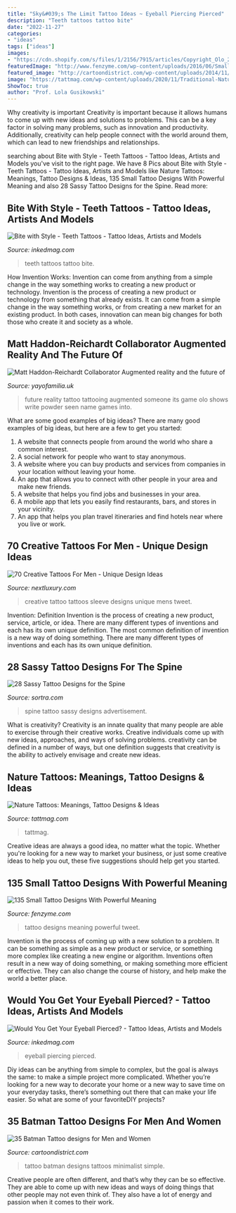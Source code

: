 ```yaml
---
title: "Sky&#039;s The Limit Tattoo Ideas ~ Eyeball Piercing Pierced"
description: "Teeth tattoos tattoo bite"
date: "2022-11-27"
categories:
- "ideas"
tags: ["ideas"]
images:
- "https://cdn.shopify.com/s/files/1/2156/7915/articles/Copyright_Olo_2_1200x600_crop_center.png?v=1570784812"
featuredImage: "http://www.fenzyme.com/wp-content/uploads/2016/06/Small-Tattoo-Designs-With-Powerful-Meaning00023.png"
featured_image: "http://cartoondistrict.com/wp-content/uploads/2014/11/batman-tattoo-designs-for-men-and-women29.jpg"
image: "https://tattmag.com/wp-content/uploads/2020/11/Traditional-Nature-Tattoo-1-768x1169.jpg"
ShowToc: true
author: "Prof. Lola Gusikowski"
---
```



Why creativity is important
Creativity is important because it allows humans to come up with new ideas and solutions to problems. This can be a key factor in solving many problems, such as innovation and productivity. Additionally, creativity can help people connect with the world around them, which can lead to new friendships and relationships.

	

		
searching about Bite with Style - Teeth Tattoos - Tattoo Ideas, Artists and Models you've visit to the right page. We have 8 Pics about Bite with Style - Teeth Tattoos - Tattoo Ideas, Artists and Models like Nature Tattoos: Meanings, Tattoo Designs &amp; Ideas, 135 Small Tattoo Designs With Powerful Meaning and also 28 Sassy Tattoo Designs for the Spine. Read more:
		
    
## Bite With Style - Teeth Tattoos - Tattoo Ideas, Artists And Models

<img loading=lazy src="https://www.inkedmag.com/.image/t_share/MTU5MDMyMTExNzM4MDA1Mjcy/teethft.jpg" onerror="this.onerror=null;this.src='https://tse4.mm.bing.net/th?id=OIP.uAqEQl0Kbd2bRfkJrRv1KQHaF8&amp;pid=15.1';" alt="Bite with Style - Teeth Tattoos - Tattoo Ideas, Artists and Models">

_Source: inkedmag.com_

>teeth tattoos tattoo bite. 

	

How Invention Works: Invention can come from anything from a simple change in the way something works to creating a new product or technology.
Invention is the process of creating a new product or technology from something that already exists. It can come from a simple change in the way something works, or from creating a new market for an existing product. In both cases, innovation can mean big changes for both those who create it and society as a whole.

    
## Matt Haddon-Reichardt Collaborator Augmented Reality And The Future Of

<img loading=lazy src="https://cdn.shopify.com/s/files/1/2156/7915/articles/Copyright_Olo_2_1200x600_crop_center.png?v=1570784812" onerror="this.onerror=null;this.src='https://tse1.mm.bing.net/th?id=OIP.fGYLVUCXCzo8kfTkiTyt7gHaDt&amp;pid=15.1';" alt="Matt Haddon-Reichardt Collaborator Augmented reality and the future of">

_Source: yayofamilia.uk_

>future reality tattoo tattooing augmented someone its game olo shows write powder seen name games into. 

	

What are some good examples of big ideas?
There are many good examples of big ideas, but here are a few to get you started:
1. A website that connects people from around the world who share a common interest. 
2. A social network for people who want to stay anonymous. 
3. A website where you can buy products and services from companies in your location without leaving your home. 
4. An app that allows you to connect with other people in your area and make new friends. 
5. A website that helps you find jobs and businesses in your area. 
6. A mobile app that lets you easily find restaurants, bars, and stores in your vicinity. 
7. An app that helps you plan travel itineraries and find hotels near where you live or work.

    
## 70 Creative Tattoos For Men - Unique Design Ideas

<img loading=lazy src="http://nextluxury.com/wp-content/uploads/outer-space-realistic-mens-creative-full-sleeve-tattoo-designs.jpg" onerror="this.onerror=null;this.src='https://tse1.mm.bing.net/th?id=OIP.6Y9rKcVF-DTAwBxenMlX6wHaG0&amp;pid=15.1';" alt="70 Creative Tattoos For Men - Unique Design Ideas">

_Source: nextluxury.com_

>creative tattoo tattoos sleeve designs unique mens tweet. 

	

Invention: Definition
Invention is the process of creating a new product, service, article, or idea. There are many different types of inventions and each has its own unique definition. The most common definition of invention is a new way of doing something. There are many different types of inventions and each has its own unique definition.

    
## 28 Sassy Tattoo Designs For The Spine

<img loading=lazy src="https://www.sortra.com/wp-content/uploads/2014/11/spine-tattoos12.jpg" onerror="this.onerror=null;this.src='https://tse4.mm.bing.net/th?id=OIP.X_0s38tU75KioHPdifHObAHaIy&amp;pid=15.1';" alt="28 Sassy Tattoo Designs for the Spine">

_Source: sortra.com_

>spine tattoo sassy designs advertisement. 

	

What is creativity?
Creativity is an innate quality that many people are able to exercise through their creative works. Creative individuals come up with new ideas, approaches, and ways of solving problems. creativity can be defined in a number of ways, but one definition suggests that creativity is the ability to actively envisage and create new ideas.

    
## Nature Tattoos: Meanings, Tattoo Designs &amp; Ideas

<img loading=lazy src="https://tattmag.com/wp-content/uploads/2020/11/Traditional-Nature-Tattoo-1-768x1169.jpg" onerror="this.onerror=null;this.src='https://tse1.mm.bing.net/th?id=OIP.X2KSftLICqiapd_IOfJZqwHaLR&amp;pid=15.1';" alt="Nature Tattoos: Meanings, Tattoo Designs &amp; Ideas">

_Source: tattmag.com_

>tattmag. 

	

Creative ideas are always a good idea, no matter what the topic. Whether you're looking for a new way to market your business, or just some creative ideas to help you out, these five suggestions should help get you started.

    
## 135 Small Tattoo Designs With Powerful Meaning

<img loading=lazy src="http://www.fenzyme.com/wp-content/uploads/2016/06/Small-Tattoo-Designs-With-Powerful-Meaning00023.png" onerror="this.onerror=null;this.src='https://tse3.mm.bing.net/th?id=OIP.DQpjzwsu6_VxOlQOgJSkLwHaKc&amp;pid=15.1';" alt="135 Small Tattoo Designs With Powerful Meaning">

_Source: fenzyme.com_

>tattoo designs meaning powerful tweet. 

	

Invention is the process of coming up with a new solution to a problem. It can be something as simple as a new product or service, or something more complex like creating a new engine or algorithm. Inventions often result in a new way of doing something, or making something more efficient or effective. They can also change the course of history, and help make the world a better place.

    
## Would You Get Your Eyeball Pierced? - Tattoo Ideas, Artists And Models

<img loading=lazy src="https://www.inkedmag.com/.image/t_share/MTU5MDMxOTg5MDY1OTUwODY5/eyeball-piercing-feat.jpg" onerror="this.onerror=null;this.src='https://tse2.mm.bing.net/th?id=OIP.Wl64xAdQ-Ywzjukoxh_mrAHaF7&amp;pid=15.1';" alt="Would You Get Your Eyeball Pierced? - Tattoo Ideas, Artists and Models">

_Source: inkedmag.com_

>eyeball piercing pierced. 

	

Diy ideas can be anything from simple to complex, but the goal is always the same: to make a simple project more complicated. Whether you’re looking for a new way to decorate your home or a new way to save time on your everyday tasks, there’s something out there that can make your life easier. So what are some of your favoriteDIY projects?

    
## 35 Batman Tattoo Designs For Men And Women

<img loading=lazy src="http://cartoondistrict.com/wp-content/uploads/2014/11/batman-tattoo-designs-for-men-and-women29.jpg" onerror="this.onerror=null;this.src='https://tse3.mm.bing.net/th?id=OIP.KCQVbp1bATwBOPbQ3LEbxQHaJ4&amp;pid=15.1';" alt="35 Batman Tattoo designs for Men and Women">

_Source: cartoondistrict.com_

>tattoo batman designs tattoos minimalist simple. 

	

Creative people are often different, and that’s why they can be so effective. They are able to come up with new ideas and ways of doing things that other people may not even think of. They also have a lot of energy and passion when it comes to their work.

